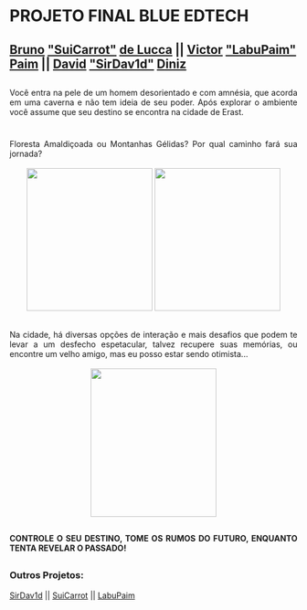 # PROJETO FINAL BLUE EDTECH


## [Bruno](https://www.linkedin.com/in/bruno-de-lucca-026369220/) ["SuiCarrot"](https://github.com/SuiCarrot) [de Lucca](https://www.linkedin.com/in/bruno-de-lucca-026369220/)  || [Victor](https://www.linkedin.com/in/labupaim/) ["LabuPaim"](https://github.com/LabuPaim)  [Paim](https://www.linkedin.com/in/labupaim/) ||      [David](https://www.linkedin.com/in/david-dev-/) ["SirDav1d"](https://github.com/sirdav1d) [Diniz](https://www.linkedin.com/in/david-dev-/)

 
 ##

<div align = "justify">
Você entra na pele de um homem desorientado e com amnésia, que acorda em uma caverna
e não tem ideia de seu poder. Após explorar o ambiente você assume que seu destino se encontra na cidade de Erast.
</div>

#

<section align = "justify">
Floresta Amaldiçoada ou Montanhas Gélidas? Por qual caminho fará sua jornada?<br>
 <br>
<div align ="center">
<img width = "220px" height = "250px" src = "https://i.pinimg.com/564x/e7/84/21/e78421f4c365bcb0f5f51337eeedec3a.jpg">
<img width = "220px" height = "250px" src = "https://i.pinimg.com/564x/bc/3e/1e/bc3e1e5867382bbdcaa35c10c7ffbfc3.jpg">
</div>
</section>

##

<section align = "justify">
Na cidade, há diversas opções de interação e mais desafios que podem te levar a um desfecho 
espetacular, talvez recupere suas memórias, ou encontre um velho amigo, mas eu posso
estar sendo otimista...<br>
 <br>
<div align = "center">
<img width = "220px" height = "260px" src = "https://i.pinimg.com/564x/00/59/e7/0059e731bd6cc4e8c4c0d131a2517811.jpg">
</div>
<section>

 ##
 
#### CONTROLE O SEU DESTINO, TOME OS RUMOS DO FUTURO, ENQUANTO TENTA REVELAR O PASSADO!

##

 ### Outros Projetos:
 
[SirDav1d](https://github.com/sirdav1d/MOD01-PROJETO01-BLUEMER) || [SuiCarrot](https://github.com/SuiCarrot/JornadaDoHeroi) || [LabuPaim](https://github.com/LabuPaim/Projetos-Blue_EdTech)

 ##
